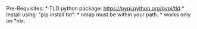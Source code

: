 Pre-Requisites:
	* TLD python package: https://pypi.python.org/pypi/tld
	* Install using: "pip install tld".
	* nmap must be within your path.
	* works only on *nix.
